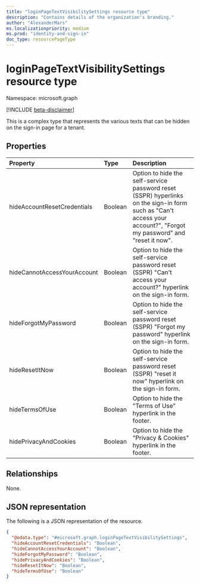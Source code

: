 ```yaml
---
title: "loginPageTextVisibilitySettings resource type"
description: "Contains details of the organization's branding."
author: "AlexanderMars"
ms.localizationpriority: medium
ms.prod: "identity-and-sign-in"
doc_type: resourcePageType
---
```


# loginPageTextVisibilitySettings resource type

Namespace: microsoft.graph

[!INCLUDE [beta-disclaimer](../../includes/beta-disclaimer.md)]

This is a complex type that represents the various texts that can be hidden on the sign-in page for a tenant.

## Properties

|Property|Type|Description|
|:---|:---|:---|
| hideAccountResetCredentials | Boolean | Option to hide the self-service password reset (SSPR) hyperlinks on the sign-in form such as "Can't access your account?", "Forgot my password" and "reset it now". |
| hideCannotAccessYourAccount | Boolean | Option to hide the self-service password reset (SSPR) "Can't access your account?" hyperlink on the sign-in form. |
| hideForgotMyPassword | Boolean | Option to hide the self-service password reset (SSPR) "Forgot my password" hyperlink on the sign-in form. |
| hideResetItNow | Boolean | Option to hide the self-service password reset (SSPR) "reset it now" hyperlink on the sign-in form. |
| hideTermsOfUse | Boolean | Option to hide the "Terms of Use" hyperlink in the footer. |
| hidePrivacyAndCookies | Boolean | Option to hide the "Privacy & Cookies" hyperlink in the footer. |

## Relationships
None.

## JSON representation
The following is a JSON representation of the resource.
<!-- {
  "blockType": "resource",
  "@odata.type": "microsoft.graph.loginPageTextVisibilitySettings"
}
-->
``` json
{
  "@odata.type": "#microsoft.graph.loginPageTextVisibilitySettings",
  "hideAccountResetCredentials": "Boolean",
  "hideCannotAccessYourAccount": "Boolean",
  "hideForgotMyPassword": "Boolean",
  "hidePrivacyAndCookies": "Boolean",
  "hideResetItNow": "Boolean",
  "hideTermsOfUse": "Boolean"
}
```
